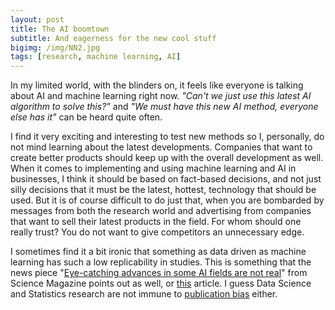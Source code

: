 ```yaml
---
layout: post
title: The AI boomtown
subtitle: And eagerness for the new cool stuff
bigimg: /img/NN2.jpg
tags: [research, machine learning, AI]
---
```


In my limited world, with the blinders on, it feels like everyone is talking about AI and machine learning right now. *"Can't we just use this latest AI algorithm to solve this?"* and *"We must have this new AI method, everyone else has it"* can be heard quite often. 

I find it very exciting and interesting to test new methods so I, personally, do not mind learning about the latest developments. Companies that want to create better products should keep up with the overall development as well. When it comes to implementing and using machine learning and AI in businesses, I think it should be based on fact-based decisions, and not just silly decisions that it must be the latest, hottest, technology that should be used. But it is of course difficult to do just that, when you are bombarded by messages from both the research world and advertising from companies that want to sell their latest products in the field. For whom should one really trust? You do not want to give competitors an unnecessary edge.

I sometimes find it a bit ironic that something as data driven as machine learning has such a low replicability in studies. This is something that the news piece "[Eye-catching advances in some AI fields are not real](https://www.sciencemag.org/news/2020/05/eye-catching-advances-some-ai-fields-are-not-real)" from Science Magazine points out as well, or [this](https://www.sciencemag.org/news/2018/02/missing-data-hinder-replication-artificial-intelligence-studies) article. I guess Data Science and Statistics research are not immune to [publication bias](https://en.wikipedia.org/wiki/Publication_bias) either.
